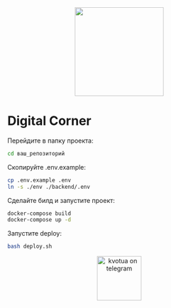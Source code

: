 <div id="header" align="center">
  <img src="https://media1.tenor.com/m/5ry-200hErMAAAAd/hacker-hacker-man.gif" width="200"/>
</div>

# Digital Corner

Перейдите в папку проекта:

```bash
cd ваш_репозиторий
```

Скопируйте .env.example:

```bash
cp .env.example .env
ln -s ./env ./backend/.env
```

Сделайте билд и запустите проект:

```bash
docker-compose build
docker-compose up -d
```

Запустите deploy:

```bash
bash deploy.sh
```
<div id="footer" align="center" style="border-radius: 6px;">
    <a href="https://t.me/kvotua">
        <img src="https://ggilipetsk.ru/wp-content/uploads/2022/04/telegram-1024x670-1.png" style="width: 100px;" alt="kvotua on telegram"/>
    </a>
</div>